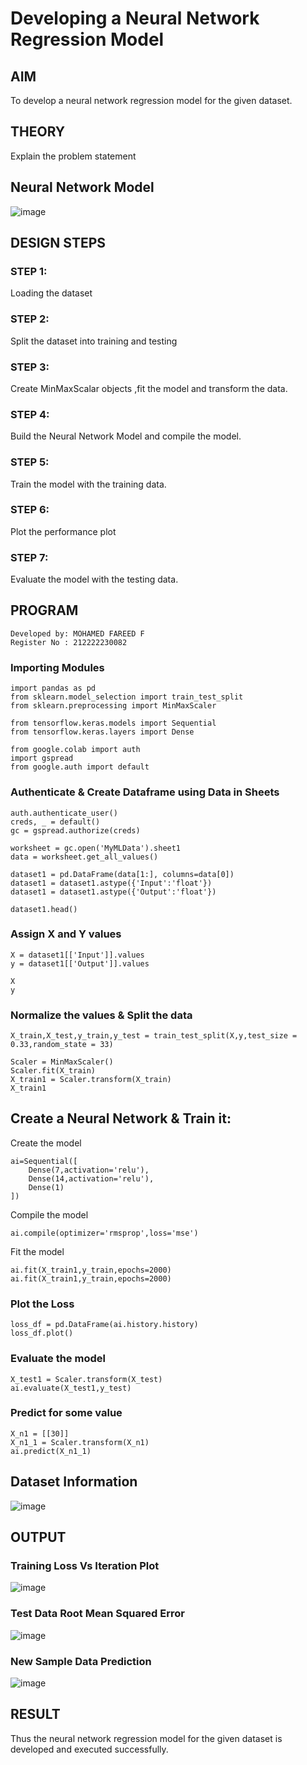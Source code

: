 # Developing a Neural Network Regression Model

## AIM

To develop a neural network regression model for the given dataset.

## THEORY

Explain the problem statement

## Neural Network Model

![image](https://github.com/MOHAMED-FAREED-22001617/basic-nn-model/assets/121412904/2d05c05b-fc6d-402f-b876-d32447df35cf)

## DESIGN STEPS

### STEP 1:

Loading the dataset

### STEP 2:

Split the dataset into training and testing

### STEP 3:

Create MinMaxScalar objects ,fit the model and transform the data.

### STEP 4:

Build the Neural Network Model and compile the model.

### STEP 5:

Train the model with the training data.

### STEP 6:

Plot the performance plot

### STEP 7:

Evaluate the model with the testing data.

## PROGRAM
```
Developed by: MOHAMED FAREED F
Register No : 212222230082
```
### Importing Modules
```
import pandas as pd
from sklearn.model_selection import train_test_split
from sklearn.preprocessing import MinMaxScaler

from tensorflow.keras.models import Sequential
from tensorflow.keras.layers import Dense

from google.colab import auth
import gspread
from google.auth import default
```
### Authenticate & Create Dataframe using Data in Sheets
```
auth.authenticate_user()
creds, _ = default()
gc = gspread.authorize(creds)

worksheet = gc.open('MyMLData').sheet1
data = worksheet.get_all_values()

dataset1 = pd.DataFrame(data[1:], columns=data[0])
dataset1 = dataset1.astype({'Input':'float'})
dataset1 = dataset1.astype({'Output':'float'})

dataset1.head()
```
### Assign X and Y values
```
X = dataset1[['Input']].values
y = dataset1[['Output']].values

X
y
```
### Normalize the values & Split the data
```
X_train,X_test,y_train,y_test = train_test_split(X,y,test_size = 0.33,random_state = 33)

Scaler = MinMaxScaler()
Scaler.fit(X_train)
X_train1 = Scaler.transform(X_train)
X_train1
```
## Create a Neural Network & Train it:

Create the model
```
ai=Sequential([
    Dense(7,activation='relu'),
    Dense(14,activation='relu'),
    Dense(1)
])
```
Compile the model
```
ai.compile(optimizer='rmsprop',loss='mse')
```
Fit the model
```
ai.fit(X_train1,y_train,epochs=2000)
ai.fit(X_train1,y_train,epochs=2000)
```
### Plot the Loss
```
loss_df = pd.DataFrame(ai.history.history)
loss_df.plot()
```
### Evaluate the model
```
X_test1 = Scaler.transform(X_test)
ai.evaluate(X_test1,y_test)
```
### Predict for some value
```
X_n1 = [[30]]
X_n1_1 = Scaler.transform(X_n1)
ai.predict(X_n1_1)
```


## Dataset Information

![image](https://github.com/MOHAMED-FAREED-22001617/basic-nn-model/assets/121412904/85c53eb8-70b6-4f6d-bdce-480703e345f9)

## OUTPUT


### Training Loss Vs Iteration Plot

![image](https://github.com/MOHAMED-FAREED-22001617/basic-nn-model/assets/121412904/e9e5e26f-2ff0-4faa-85dd-248c85485971)

### Test Data Root Mean Squared Error

![image](https://github.com/MOHAMED-FAREED-22001617/basic-nn-model/assets/121412904/9eef8a55-f0ca-40fc-af9a-3d065e4b89df)


### New Sample Data Prediction
![image](https://github.com/MOHAMED-FAREED-22001617/basic-nn-model/assets/121412904/5f866661-3b11-4c80-a8e9-0e9085f2db76)


## RESULT
Thus the neural network regression model for the given dataset is developed and executed successfully.
